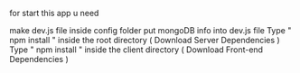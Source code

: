 for start this app u need

make dev.js file inside config folder
put mongoDB info into dev.js file
Type " npm install " inside the root directory ( Download Server Dependencies )
Type " npm install " inside the client directory ( Download Front-end Dependencies )

